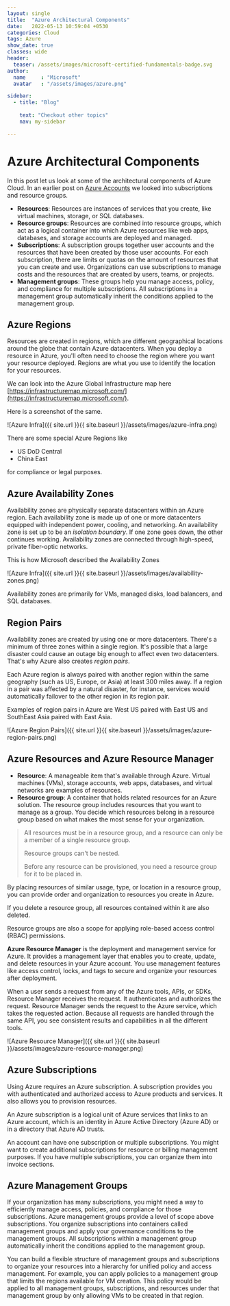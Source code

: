 ```yaml
---
layout: single
title:  "Azure Architectural Components"
date:   2022-05-13 10:59:04 +0530
categories: Cloud
tags: Azure
show_date: true
classes: wide
header:
  teaser: /assets/images/microsoft-certified-fundamentals-badge.svg
author:
  name     : "Microsoft"
  avatar   : "/assets/images/azure.png"

sidebar:
  - title: "Blog"
   
    text: "Checkout other topics"
    nav: my-sidebar

---
```

# Azure Architectural Components
In this post let us look at some of the architectural components of Azure Cloud.
In an earlier post on [Azure Accounts]() we looked into subscriptions and resource groups.

- **Resources**: Resources are instances of services that you create, like virtual machines, storage, or SQL databases.
- **Resource groups**: Resources are combined into resource groups, which act as a logical container into which Azure resources like web apps, databases, and storage accounts are deployed and managed.
- **Subscriptions**: A subscription groups together user accounts and the resources that have been created by those user accounts. For each subscription, there are limits or quotas on the amount of resources that you can create and use. Organizations can use subscriptions to manage costs and the resources that are created by users, teams, or projects.
- **Management groups**: These groups help you manage access, policy, and compliance for multiple subscriptions. All subscriptions in a management group automatically inherit the conditions applied to the management group.

## Azure Regions 

Resources are created in regions, which are different geographical locations around the globe that contain Azure datacenters. When you deploy a resource in Azure, you'll often need to choose the region where you want your resource deployed. Regions are what you use to identify the location for your resources. 

We can look into the Azure Global Infrastructure map here [https://infrastructuremap.microsoft.com/](https://infrastructuremap.microsoft.com/).

Here is a screenshot of the same.

![Azure Infra]({{ site.url }}{{ site.baseurl }}/assets/images/azure-infra.png)

There are some special Azure Regions like

- US DoD Central
- China East

for compliance or legal purposes.

## Azure Availability Zones

Availability zones are physically separate datacenters within an Azure region. Each availability zone is made up of one or more datacenters equipped with independent power, cooling, and networking. An availability zone is set up to be an *isolation boundary*. If one zone goes down, the other continues working. Availability zones are connected through high-speed, private fiber-optic networks.

This is how Microsoft described the Availability Zones

![Azure Infra]({{ site.url }}{{ site.baseurl }}/assets/images/availability-zones.png)

Availability zones are primarily for VMs, managed disks, load balancers, and SQL databases. 

## Region Pairs

Availability zones are created by using one or more datacenters. There's a minimum of three zones within a single region. It's possible that a large disaster could cause an outage big enough to affect even two datacenters. That's why Azure also creates *region pairs*.

Each Azure region is always paired with another region within the same geography (such as US, Europe, or Asia) at least 300 miles away.  If a region in a pair was affected by a natural disaster, for instance, services would automatically failover to the other region in its region pair.

Examples of region pairs in Azure are West US paired with East US and SouthEast Asia paired with East Asia.

![Azure Region Pairs]({{ site.url }}{{ site.baseurl }}/assets/images/azure-region-pairs.png)

## Azure Resources and Azure Resource Manager

- **Resource**: A manageable item that's available through Azure. Virtual machines (VMs), storage accounts, web apps, databases, and virtual networks are examples of resources.
- **Resource group**: A container that holds related resources for an Azure solution. The resource group includes resources that you want to manage as a group. You decide which resources belong in a resource group based on what makes the most sense for your organization.

> All resources must be in a resource group, and a resource can only be a member of a single resource group. 
>
> Resource groups can't be nested. 
>
> Before any resource can be provisioned, you need a resource group for it to be placed in.

By placing resources of similar usage, type, or location in a resource group, you can provide order and organization to resources you create in Azure. 

If you delete a resource group, all resources contained within it are also deleted. 

Resource groups are also a scope for applying role-based access control (RBAC) permissions. 

**Azure Resource Manager** is the deployment and management service for Azure. It provides a management layer that enables you to create, update, and delete resources in your Azure account. You use management features like access control, locks, and tags to secure and organize your resources after deployment.

When a user sends a request from any of the Azure tools, APIs, or SDKs, Resource Manager receives the request. It authenticates and authorizes the request. Resource Manager sends the request to the Azure service, which takes the requested action. Because all requests are handled through the same API, you see consistent results and capabilities in all the different tools.

![Azure Resource Manager]({{ site.url }}{{ site.baseurl }}/assets/images/azure-resource-manager.png)

## Azure Subscriptions
Using Azure requires an Azure subscription. A subscription provides you with authenticated and authorized access to Azure products and services. It also allows you to provision resources. 

An Azure subscription is a logical unit of Azure services that links to an Azure account, which is an identity in Azure Active Directory (Azure AD) or in a directory that Azure AD trusts.

An account can have one subscription or multiple subscriptions. You might want to create additional subscriptions for resource or billing management purposes. If you have multiple subscriptions, you can organize them into invoice sections.

## Azure Management Groups
If your organization has many subscriptions, you might need a way to efficiently manage access, policies, and compliance for those subscriptions. Azure management groups provide a level of scope above subscriptions. You organize subscriptions into containers called management groups and apply your governance conditions to the management groups. All subscriptions within a management group automatically inherit the conditions applied to the management group. 

You can build a flexible structure of management groups and subscriptions to organize your resources into a hierarchy for unified policy and access management.  For example, you can apply policies to a management group that limits the regions available for VM creation. This policy would be applied to all management groups, subscriptions, and resources under that management group by only allowing VMs to be created in that region.
